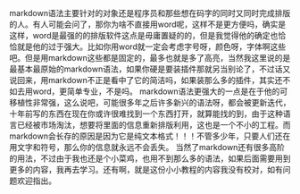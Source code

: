markdown语法主要针对的对象还是程序员和那些想在码字的同时又同时完成排版的人。有人可能会问了，那你为啥不直接用word呢，这样不是更方便吗，确实是这样，word是最强的的排版软件这点是毋庸置疑的的，但是我觉得他的确定也恰恰就是他的过于强大。比如你用word就一定会考虑字号呀，颜色呀，字体啊这些吧。但是用markdown这些都是固定的，最多也就是多了高亮，当然我这里说的是最基本最原始的markdown语法，如果你硬是要装插件那就另当别论了，不过话又说回来，用markdown不正是看中了它的简洁吗，如果装那么多的插件，其实还不如去用word，更简单专业，不是吗。
markdown语法更强大的一点是在于他的可移植性非常强，这么说吧，可能很多年之后许多新兴的语法呀，都会被更新迭代，十年前写的东西在现在你或许很难找到一个东西打开，就算能找的到，由于这种语言已经被市场淘汰，想要将里面的信息重新排版利用，这也是一个不小的工程。而markdown会长存的原因是因为它是纯文本格式！！！不管多少年，只要人们还在用文字和符号，那么你的信息就永远不会丢失。
当然了markdown还有很多高阶的用法，不过由于我也还是个小菜鸡，也用不到那么多的语法，如果后面需要用到更多的内容，我再去学习。还有啊，就是这份小小教程的内容我没有校对，如有问题欢迎指出。